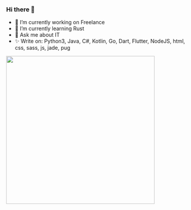 ### Hi there 👋

- 🔭 I’m currently working on Freelance
- 🌱 I’m currently learning Rust
- 💬 Ask me about IT
- ✨ Write on: Python3, Java, C#, Kotlin, Go, Dart, Flutter, NodeJS, html, css, sass, js, jade, pug

<img src="https://github-readme-stats.vercel.app/api?username=denver-code&show_icons=true&theme=radical" width="400">
